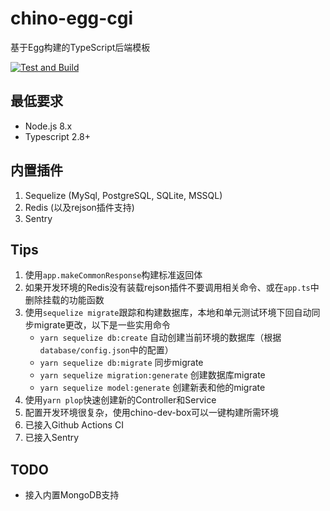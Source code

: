 # chino-egg-cgi

基于Egg构建的TypeScript后端模板

[![Test and Build](https://github.com/CafuChino/chino-egg-cgi/actions/workflows/testAndBuild.yml/badge.svg)](https://github.com/CafuChino/chino-egg-cgi/actions/workflows/testAndBuild.yml)

## 最低要求

- Node.js 8.x
- Typescript 2.8+

## 内置插件

1. Sequelize (MySql, PostgreSQL, SQLite, MSSQL)
2. Redis (以及rejson插件支持)
3. Sentry   

## Tips

1. 使用`app.makeCommonResponse`构建标准返回体
2. 如果开发环境的Redis没有装载rejson插件不要调用相关命令、或在`app.ts`中删除挂载的功能函数
3. 使用`sequelize migrate`跟踪和构建数据库，本地和单元测试环境下回自动同步migrate更改，以下是一些实用命令
    - `yarn sequelize db:create` 自动创建当前环境的数据库（根据`database/config.json`中的配置）
    - `yarn sequelize db:migrate` 同步migrate
    - `yarn sequelize migration:generate` 创建数据库migrate
    - `yarn sequelize model:generate` 创建新表和他的migrate
4. 使用`yarn plop`快速创建新的Controller和Service
5. 配置开发环境很复杂，使用chino-dev-box可以一键构建所需环境
6. 已接入Github Actions CI
7. 已接入Sentry


## TODO

- 接入内置MongoDB支持
